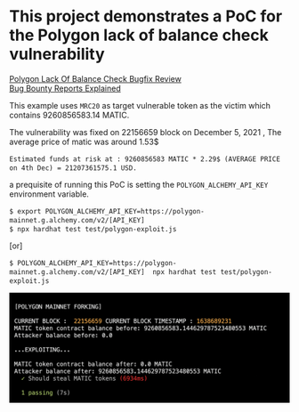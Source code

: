 # This project demonstrates a PoC for the Polygon lack of balance check vulnerability


[Polygon Lack Of Balance Check Bugfix Review](https://medium.com/immunefi/polygon-lack-of-balance-check-bugfix-postmortem-2-2m-bounty-64ec66c24c7d)  
[Bug Bounty Reports Explained](https://www.youtube.com/watch?v=wc4jARFuVYg&ab_channel=BugBountyReportsExplained)


This example uses `MRC20` as target vulnerable token as the victim which contains 9260856583.14 MATIC.

The vulnerability was fixed on 22156659 block on December 5, 2021 , The average price of matic was around 1.53$

```
Estimated funds at risk at : 9260856583 MATIC * 2.29$ (AVERAGE PRICE on 4th Dec) = 21207361575.1 USD.
```

a prequisite of running this PoC is setting the `POLYGON_ALCHEMY_API_KEY` environment variable.

```
$ export POLYGON_ALCHEMY_API_KEY=https://polygon-mainnet.g.alchemy.com/v2/[API_KEY]  
$ npx hardhat test test/polygon-exploit.js
```

[or]

```
$ POLYGON_ALCHEMY_API_KEY=https://polygon-mainnet.g.alchemy.com/v2/[API_KEY]  npx hardhat test test/polygon-exploit.js
```

![PoC](./PolygonExploit.png)
